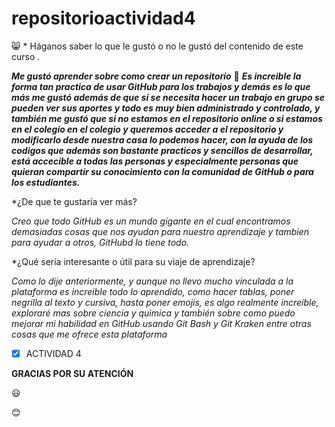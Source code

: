 # repositorioactividad4


:smile_cat: * Háganos saber lo que le gustó o no le gustó del contenido de este curso . 


**_Me gustó aprender sobre como crear un repositorio_**
:cowboy_hat_face: **_Es increible la forma tan practica de usar GitHub para los trabajos y demás es lo que más me gustó
además de que si se necesita hacer un trabajo en grupo se pueden ver sus aportes y todo es muy bien administrado y controlado,
y también me gustó que si no estamos en el repositorio online o si estamos en el colegio en el colegio y queremos acceder a el repositorio y modificarlo desde 
nuestra casa lo podemos hacer, con la ayuda de los codigos que además son bastante practicos y sencillos
de desarrollar, está accecible a todas las personas y especialmente personas
que quieran compartir su conocimiento con la comunidad de GitHub o para los estudiantes._**


*¿De que te gustaría ver más? 


_Creo que todo GitHub es un mundo gigante en el cual encontramos demasiadas cosas que nos ayudan para
nuestro aprendizaje y tambien para ayudar a otros, GitHubd lo tiene todo._


*¿Qué sería interesante o útil para su viaje de aprendizaje?


_Como lo dije anteriormente, y aunque no llevo mucho vinculada a la 
plataforma es increible todo lo aprendido, como hacer tablas, poner negrilla
al texto y cursiva, hasta poner emojis, es algo realmente increible, exploraré mas sobre ciencia y quimica 
y también sobre como puedo mejorar mi habilidad en GitHub usando Git Bash y Git Kraken entre otras cosas que me 
ofrece esta plataforma_

- [x] ACTIVIDAD  4


**GRACIAS POR SU ATENCIÓN**

:smiley:

:blush:
